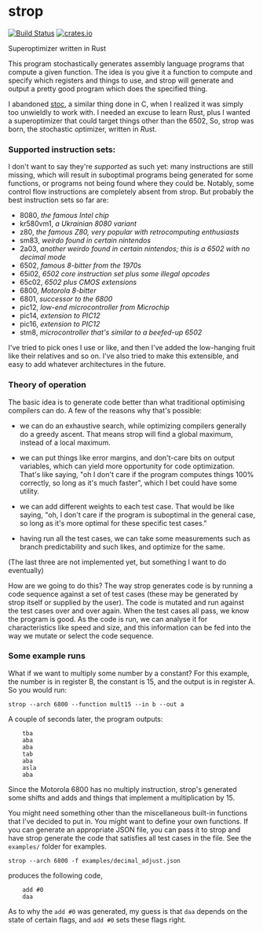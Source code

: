 # strop
[![Build Status](https://github.com/omarandlorraine/strop/workflows/Rust/badge.svg)](https://github.com/omarandlorraine/strop/actions?workflow=Rust)
[![crates.io](https://img.shields.io/crates/v/strop)](https://crates.io/crates/strop)

Superoptimizer written in Rust

This program stochastically generates assembly language programs that compute a
given function. The idea is you give it a function to compute and specify which
registers and things to use, and strop will generate and output a pretty good
program which does the specified thing.

I abandoned [stoc](https://github.com/omarandlorraine/stoc), a similar thing
done in C, when I realized it was simply too unwieldly to work with. I needed
an excuse to learn Rust, plus I wanted a superoptimizer that could target
things other than the 6502, So, strop was born, the *st*ochastic *op*timizer,
written in *R*ust.

### Supported instruction sets:
I don't want to say they're *supported* as such yet: many instructions are still
missing, which will result in suboptimal programs being generated for some
functions, or programs not being found where they could be. Notably, some
control flow instructions are completely absent from strop. But probably the
best instruction sets so far are:

 - 8080, *the famous Intel chip*
 - kr580vm1, *a Ukrainian 8080 variant*
 - z80, *the famous Z80, very popular with retrocomputing enthusiasts*
 - sm83, *weirdo found in certain nintendos*
 - 2a03, *another weirdo found in certain nintendos; this is a 6502 with no decimal mode*
 - 6502, *famous 8-bitter from the 1970s*
 - 65i02, *6502 core instruction set plus some illegal opcodes*
 - 65c02, *6502 plus CMOS extensions*
 - 6800, *Motorola 8-bitter*
 - 6801, *successor to the 6800*
 - pic12, *low-end microcontroller from Microchip*
 - pic14, *extension to PIC12*
 - pic16, *extension to PIC12*
 - stm8, *microcontroller that's similar to a beefed-up 6502*

I've tried to pick ones I use or like, and then I've added the low-hanging
fruit like their relatives and so on. I've also tried to make this extensible,
and easy to add whatever architectures in the future.

### Theory of operation
The basic idea is to generate code better than what traditional optimising
compilers can do. A few of the reasons why that's possible:

- we can do an exhaustive search, while optimizing compilers generally do a
  greedy ascent. That means strop will find a global maximum, instead of a
  local maximum.

- we can put things like error margins, and don't-care bits on output
  variables, which can yield more opportunity for code optimization. That's
  like saying, "oh I don't care if the program computes things 100% correctly,
  so long as it's much faster", which I bet could have some utility.

- we can add different weights to each test case. That would be like saying,
  "oh, I don't care if the program is suboptimal in the general case, so long as
  it's more optimal for these specific test cases."

- having run all the test cases, we can take some measurements such as branch
  predictability and such likes, and optimize for the same.

(The last three are not implemented yet, but something I want to do eventually)

How are we going to do this? The way strop generates code is by running a code
sequence against a set of test cases (these may be generated by strop itself or
supplied by the user). The code is mutated and run against the test cases over
and over again. When the test cases all pass, we know the program is good. As
the code is run, we can analyse it for characteristics like speed and size, and
this information can be fed into the way we mutate or select the code sequence.

### Some example runs

What if we want to multiply some number by a constant? For this example, the
number is in register B, the constant is 15, and the output is in register A.
So you would run:

    strop --arch 6800 --function mult15 --in b --out a

A couple of seconds later, the program outputs:

    	tba
    	aba
    	aba
    	tab
    	aba
    	asla
    	aba

Since the Motorola 6800 has no multiply instruction, strop's generated some shifts
and adds and things that implement a multiplication by 15.

You might need something other than the miscellaneous built-in functions that
I've decided to put in. You might want to define your own functions. If you can
generate an appropriate JSON file, you can pass it to strop and have strop
generate the code that satisfies all test cases in the file. See the
`examples/` folder for examples. 

    strop --arch 6800 -f examples/decimal_adjust.json

produces the following code,

    	add #0
    	daa

As to why the `add #0` was generated, my guess is that `daa` depends on the
state of certain flags, and `add #0` sets these flags right.
